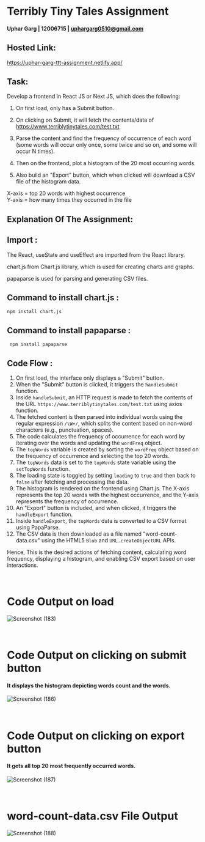 # Terribly Tiny Tales Assignment

#### Uphar Garg | 12006715 | uphargarg0510@gmail.com


## Hosted Link:
https://uphar-garg-ttt-assignment.netlify.app/

## Task:
Develop a frontend in React JS or Next JS, which does the following:

1. On first load, only has a Submit button.

2. On clicking on Submit, it will fetch the contents/data of https://www.terriblytinytales.com/test.txt

3. Parse the content and find the frequency of occurrence of each word (some words will occur only once, some twice and so on, and some will occur N times).

4. Then on the frontend, plot a histogram of the 20 most occurring words.

5. Also build an "Export" button, which when clicked will download a CSV file of the histogram data.

X-axis = top 20 words with highest occurrence 
<br>
Y-axis = how many times they occurred in the file



## Explanation Of The Assignment:


## Import : 

The React, useState and useEffect are imported from the React library.

chart.js from Chart.js library, which is used for creating charts and graphs.

papaparse is used for parsing and generating CSV files.



## Command to install chart.js :

 ```
 npm install chart.js
 ``` 


## Command to install papaparse :
```
 npm install papaparse 
```
 

## Code Flow : 

1. On first load, the interface only displays a "Submit" button.
2. When the "Submit" button is clicked, it triggers the `handleSubmit` function.
3. Inside `handleSubmit`, an HTTP request is made to fetch the contents of the URL `https://www.terriblytinytales.com/test.txt` using axios function.
4. The fetched content is then parsed into individual words using the regular expression `/\W+/`, which splits the content based on non-word characters (e.g., punctuation, spaces).
5. The code calculates the frequency of occurrence for each word by iterating over the words and updating the `wordFreq` object.
6. The `topWords` variable is created by sorting the `wordFreq` object based on the frequency of occurrence and selecting the top 20 words.
7. The `topWords` data is set to the `topWords` state variable using the `setTopWords` function.
8. The loading state is toggled by setting `loading` to `true` and then back to `false` after fetching and processing the data.
9. The histogram is rendered on the frontend using Chart.js. The X-axis represents the top 20 words with the highest occurrence, and the Y-axis represents the frequency of occurrence.
10. An "Export" button is included, and when clicked, it triggers the `handleExport` function.
11. Inside `handleExport`, the `topWords` data is converted to a CSV format using PapaParse.
12. The CSV data is then downloaded as a file named "word-count-data.csv" using the HTML5 `Blob` and `URL.createObjectURL` APIs.

Hence, This is the desired actions of fetching content, calculating word frequency, displaying a histogram, and enabling CSV export based on user interactions.

<br>

# Code Output on load

![Screenshot (183)](https://github.com/uphargarg-0510/Terribly-Tiny-Tales-By-Uphar-Garg/assets/72004195/a218f109-e025-4044-a4ee-6cc1444dd95e)


<br>

# Code Output on clicking on submit button
#### It displays the histogram depicting words count and the words.

![Screenshot (186)](https://github.com/uphargarg-0510/Terribly-Tiny-Tales-By-Uphar-Garg/assets/72004195/b758abab-a725-4c84-aa8f-09235fdbb334)


<br>

# Code Output on clicking on export button  
#### It gets all top 20 most frequently occurred words.

![Screenshot (187)](https://github.com/uphargarg-0510/Terribly-Tiny-Tales-By-Uphar-Garg/assets/72004195/a48b9311-c3e5-44b1-b45d-63e95a6187f9)


<br>

# word-count-data.csv File Output 

![Screenshot (188)](https://github.com/uphargarg-0510/Terribly-Tiny-Tales-By-Uphar-Garg/assets/72004195/5c5b20f2-b12c-40ad-9d29-2be59b6b790f)


